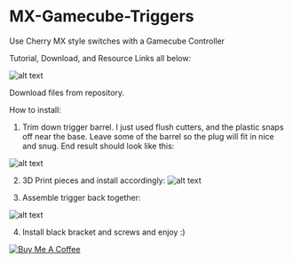 # MX-Gamecube-Triggers
Use Cherry MX style switches with a Gamecube Controller

Tutorial, Download, and Resource Links all below:

![alt text](https://i.imgur.com/qlrtbIz.jpg)

Download files from repository.

How to install:

1) Trim down trigger barrel.  I just used flush cutters, and the plastic snaps off near the base.  Leave some of the barrel so the plug will fit in nice and snug.  End result should look like this:

![alt text](https://i.imgur.com/g1okgPS.jpg)

2) 3D Print pieces and install accordingly:
![alt text](https://i.imgur.com/yZpdOc0.jpg)

3) Assemble trigger back together:

![alt text](https://i.imgur.com/NeEohSV.jpg)

4) Install black bracket and screws and enjoy :)

<a href="https://www.buymeacoffee.com/zOo8Iv5Z4" target="_blank"><img src="https://bmc-cdn.nyc3.digitaloceanspaces.com/BMC-button-images/custom_images/orange_img.png" alt="Buy Me A Coffee" style="height: auto !important;width: auto !important;" ></a>
